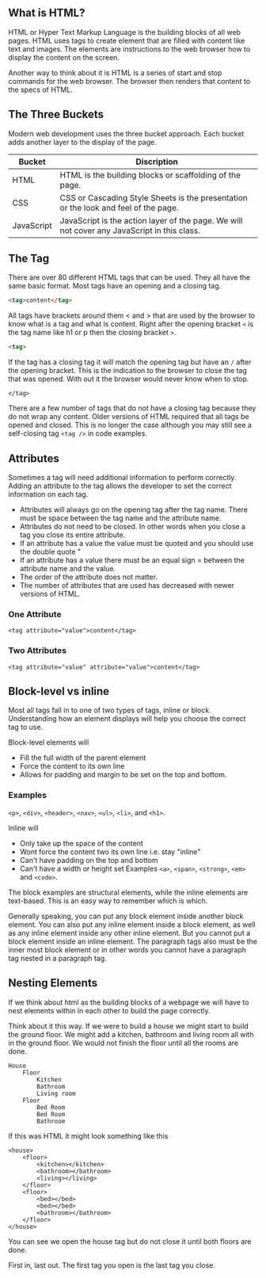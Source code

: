 ## What is HTML?
HTML or Hyper Text Markup Language is the building blocks of all web pages.  HTML uses tags to create element that are filled with content like text and images.  The elements are instructions to the web browser how to display the content on the screen.  

Another way to think about it is HTML is a series of start and stop commands for the web browser.  The browser then renders that content to the specs of HTML.  

## The Three Buckets
Modern web development uses the three bucket approach.  Each bucket adds another layer to the display of the page.

Bucket | Discription
---|----
HTML | HTML is the building blocks or scaffolding of the page.  
CSS | CSS or Cascading Style Sheets is the presentation or the look and feel of the page.
JavaScript | JavaScript is the action layer of the page.  We will not cover any JavaScript in this class.

## The Tag
There are over 80 different HTML tags that can be used.  They all have the same basic format.  Most tags have an opening and a closing tag.  

```HTML
<tag>content</tag>
```
All tags have brackets around them < and > that are used by the browser to know what is a tag and what is content.  Right after the opening bracket `<` is the tag name like
h1 or p then the closing bracket `>`.

```HTML
<tag>
```

If the tag has a closing tag it will match the opening tag but have an `/` after the opening bracket.  This is the indication to the browser to close the tag that was opened.  With out it the browser would never know when to stop.  

    </tag>

There are a few number of tags that do not have a closing tag because they do not wrap any content.  Older versions of HTML required that all tags be opened and closed.  This is no longer the case although you may still see a self-closing tag `<tag />` in code examples.  

## Attributes
Sometimes a tag will need additional information to perform correctly.  Adding an attribute to the tag allows the developer to set the correct information on each tag.  

* Attributes will always go on the opening tag after the tag name.  There must be space between the tag name and the attribute name.
* Attributes do not need to be closed.  In other words when you close a tag you close its entire attribute.  
* If an attribute has a value the value must be quoted and you should use the double quote "
* If an attribute has a value there must be an equal sign = between the attribute name and the value.
* The order of the attribute does not matter.
* The number of attributes that are used has decreased with newer versions of HTML.

### One Attribute

    <tag attribute="value">content</tag>

### Two Attributes

    <tag attribute="value" attribute="value">content</tag>

## Block-level vs inline

Most all tags fall in to one of two types of tags, inline or block.  Understanding how an element displays will help you choose the correct tag to use.  

Block-level elements will
* Fill the full width of the parent element
* Force the content to its own line
* Allows for padding and margin to be set on the top and bottom.

### Examples
`<p>`, `<div>`, `<header>`, `<nav>`, `<ul>`, `<li>`, and `<h1>`.

Inline will
* Only take up the space of the content
* Wont force the content two its own line i.e. stay "inline"
* Can't have padding on the top and bottom
* Can't have a width or height set
Examples
`<a>`, `<span>`, `<strong>`, `<em>` and `<code>`.

The block examples are structural elements, while the inline elements are text-based. This is an easy way to remember which is which.

Generally speaking, you can put any block element inside another block element. You can also put any inline element inside a block element, as well as any inline element inside any other inline element. But you cannot put a block element inside an inline element. The paragraph tags also must be the inner most block element or in other words you cannot have a paragraph tag nested in a paragraph tag.

## Nesting Elements
If we think about html as the building blocks of a webpage we will have to nest elements within in each other to build the page correctly.  

Think about it this way.  If we were to build a house we might start to build the ground floor.  We might add a kitchen, bathroom and living room all with in the ground floor.  We would not finish the floor until all the rooms are done.  

    House
        Floor
            Kitchen
            Bathroom
            Living room
        Floor
            Bed Room
            Bed Room
            Bathroom

If this was HTML it might look something like this

    <house>
        <floor>
            <kitchen></kitchen>
            <bathroom></bathroom>
            <living></living>
        </floor>
        <floor>
            <bed></bed>
            <bed></bed>
            <bathroom></bathroom>
        </floor>
    </house>

You can see we open the house tag but do not close it until both floors are done.  

First in, last out. The first tag you open is the last tag you close.  
